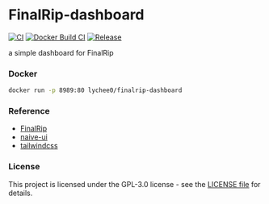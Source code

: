 # FinalRip-dashboard

[![CI](https://github.com/TensoRaws/FinalRip-dashboard/actions/workflows/CI.yml/badge.svg)](https://github.com/TensoRaws/FinalRip-dashboard/actions/workflows/CI.yml) [![Docker Build CI](https://github.com/TensoRaws/FinalRip-dashboard/actions/workflows/CI-docker.yml/badge.svg)](https://github.com/TensoRaws/FinalRip-dashboard/actions/workflows/CI-docker.yml) [![Release](https://github.com/TensoRaws/FinalRip-dashboard/actions/workflows/Release.yml/badge.svg)](https://github.com/TensoRaws/FinalRip-dashboard/actions/workflows/Release.yml)

a simple dashboard for FinalRip

### Docker

```bash
docker run -p 8989:80 lychee0/finalrip-dashboard
```

### Reference

- [FinalRip](https://github.com/TensoRaws/FinalRip)
- [naive-ui](https://github.com/tusen-ai/naive-ui)
- [tailwindcss](https://github.com/tailwindlabs/tailwindcss)

### License

This project is licensed under the GPL-3.0 license - see the [LICENSE file](https://github.com/TensoRaws/FinalRip-dashboard/blob/main/LICENSE) for details.
